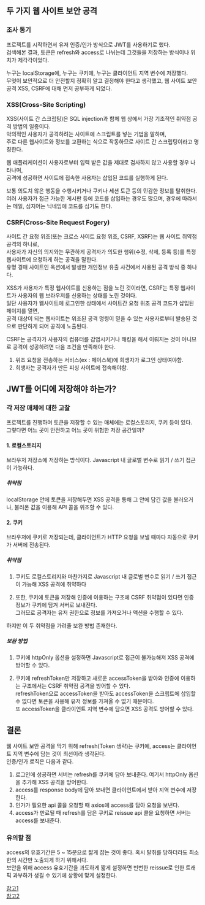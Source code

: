 ## 두 가지 웹 사이트 보안 공격
### 조사 동기
프로젝트를 시작하면서 유저 인증/인가 방식으로 JWT를 사용하기로 했다.   
검색해본 결과, 토큰은 refresh와 access로 나뉘는데 그것들을 저장하는 방식이나 위치가 제각각이었다.   

누구는 localStorage에, 누구는 쿠키에, 누구는 클라이언트 지역 변수에 저장했다.   
무엇이 보안적으로 더 안전할지 정확히 알고 결정해야 한다고 생각했고, 웹 사이트 보안 공격 XSS, CSRF에 대해 먼저 공부하게 되었다.   

### XSS(Cross-Site Scripting)
XSS(사이트 간 스크립팅)은 SQL injection과 함께 웹 상에서 가장 기초적인 취약점 공격 방법의 일종이다.   
악의적인 사용자가 공격하려는 사이트에 스크립트를 넣는 기법을 말하며,   
주로 다른 웹사이트와 정보를 교환하는 식으로 작동하므로 사이트 간 스크립팅이라고 명칭한다.   

웹 애플리케이션이 사용자로부터 입력 받은 값을 제대로 검사하지 않고 사용할 경우 나타나며,    
공격에 성공하면 사이트에 접속한 사용자는 삽입된 코드를 실행하게 된다.   

보통 의도치 않은 행동을 수행시키거나 쿠키나 세션 토큰 등의 민감한 정보를 탈취한다.   
여러 사용자가 접근 가능한 게시판 등에 코드를 삽입하는 경우도 많으며, 경우에 따라서는 메일, 심지어는 닉네임에 코드를 심기도 한다.   

### CSRF(Cross-Site Request Fogery)
사이트 간 요청 위조(또는 크로스 사이트 요청 위조, CSRF, XSRF)는 웹 사이트 취약점 공격의 하나로,    
사용자가 자신의 의지와는 무관하게 공격자가 의도한 행위(수정, 삭제, 등록 등)를 특정 웹사이트에 요청하게 하는 공격을 말한다.   
유명 경매 사이트인 옥션에서 발생한 개인정보 유출 사건에서 사용된 공격 방식 중 하나다.   
 
XSS가 사용자가 특정 웹사이트를 신용하는 점을 노린 것이라면, CSRF는 특정 웹사이트가 사용자의 웹 브라우저를 신용하는 상태를 노린 것이다.    
일단 사용자가 웹사이트에 로그인한 상태에서 사이트간 요청 위조 공격 코드가 삽입된 페이지를 열면,    
공격 대상이 되는 웹사이트는 위조된 공격 명령이 믿을 수 있는 사용자로부터 발송된 것으로 판단하게 되어 공격에 노출된다.   

CSRF는 공격자가 사용자의 컴퓨터를 감염시키거나 해킹을 해서 이뤄지는 것이 아니므로 공격이 성공하려면 다음 조건을 만족해야 한다.   
1. 위조 요청을 전송하는 서비스(ex : 페이스북)에 희생자가 로그인 상태여야함.   
2. 희생자는 공격자가 만든 피싱 사이트에 접속해야함.   

## JWT를 어디에 저장해야 하는가?
### 각 저장 매체에 대한 고찰
프로젝트를 진행하며 토큰을 저장할 수 있는 매체에는 로컬스토리지, 쿠키 등이 있다.   
그렇다면 어느 곳이 안전하고 어느 곳이 위험한 저장 공간일까?   

#### 1. 로컬스토리지
브라우저 저장소에 저장하는 방식이다. Javascript 내 글로벌 변수로 읽기 / 쓰기 접근이 가능하다.   

##### 취약점
localStorage 안에 토큰을 저장해두면 XSS 공격을 통해 그 안에 담긴 값을 불러오거나, 불러온 값을 이용해 API 콜을 위조할 수 있다.   

#### 2. 쿠키
브라우저에 쿠키로 저장되는데, 클라이언트가 HTTP 요청을 보낼 때마다 자동으로 쿠키가 서버에 전송된다.    

##### 취약점
1. 쿠키도 로컬스토리지와 마찬가지로 Javascript 내 글로벌 변수로 읽기 / 쓰기 접근이 가능해 XSS 공격에 취약하다   

2. 또한, 쿠키에 토큰을 저장해 인증에 이용하는 구조에 CSRF 취약점이 있다면 인증 정보가 쿠키에 담겨 서버로 보내진다.    
그러므로 공격자는 유저 권한으로 정보를 가져오거나 액션을 수행할 수 있다.   

하지만 이 두 취약점을 가려줄 보완 방법 존재한다.   

##### 보완 방법
1. 쿠키에 httpOnly 옵션을 설정하면 Javascript로 접근이 불가능해져 XSS 공격에 방어할 수 있다.   

2. 쿠키에 refreshToken만 저장하고 새로운 accessToken을 받아와 인증에 이용하는 구조에서는 CSRF 취약점 공격을 방어할 수 있다.   
refreshToken으로 accessToken을 받아도 accessToken을 스크립트에 삽입할 수 없다면 토큰을 사용해 유저 정보를 가져올 수 없기 때문이다.   
또 accessToken을 클라이언트 지역 변수에 담으면 XSS 공격도 방어할 수 있다.   

## 결론
웹 사이트 보안 공격을 막기 위해 refresh(Token 생략)는 쿠키에, access는 클라이언트 지역 변수에 담는 것이 최선이라 생각된다.   
인증/인가 로직은 다음과 같다.   

1. 로그인에 성공하면 서버는 refresh를 쿠키에 담아 보내준다. 여기서 httpOnly 옵션을 추가해 XSS 공격을 방어한다.   
2. access를 response body에 담아 보내면 클라이언트에서 받아 지역 변수에 저장한다.   
3. 인가가 필요한 api 콜을 요청할 때 axios에 access를 담아 요청을 보낸다.   
4. access가 만료될 때 refresh를 담은 쿠키로 reissue api 콜을 요청하면 서버는 access를 보내준다.   

### 유의할 점
access의 유효기간은 5 ~ 15분으로 짧게 잡는 것이 좋다. 혹시 탈취를 당하더라도 최소한의 시간만 노출되게 하기 위해서다.   
보안을 위해 access 유효기간을 과도하게 짧게 설정하면 빈번한 reissue로 인한 트래픽 과부하가 생길 수 있기에 상황에 맞게 설정한다.

[참고1](https://lucete1230-cyberpolice.tistory.com/23)   
[참고2](https://velog.io/@yaytomato/%ED%94%84%EB%A1%A0%ED%8A%B8%EC%97%90%EC%84%9C-%EC%95%88%EC%A0%84%ED%95%98%EA%B2%8C-%EB%A1%9C%EA%B7%B8%EC%9D%B8-%EC%B2%98%EB%A6%AC%ED%95%98%EA%B8%B0)   

